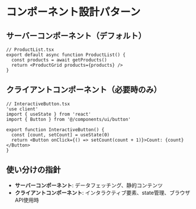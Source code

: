 # コンポーネント設計パターン

## サーバーコンポーネント（デフォルト）

```tsx
// ProductList.tsx
export default async function ProductList() {
  const products = await getProducts()
  return <ProductGrid products={products} />
}
```

## クライアントコンポーネント（必要時のみ）

```tsx
// InteractiveButton.tsx
'use client'
import { useState } from 'react'
import { Button } from '@/components/ui/button'

export function InteractiveButton() {
  const [count, setCount] = useState(0)
  return <Button onClick={() => setCount(count + 1)}>Count: {count}</Button>
}
```

## 使い分けの指針

- **サーバーコンポーネント**: データフェッチング、静的コンテンツ
- **クライアントコンポーネント**: インタラクティブ要素、state管理、ブラウザAPI使用時